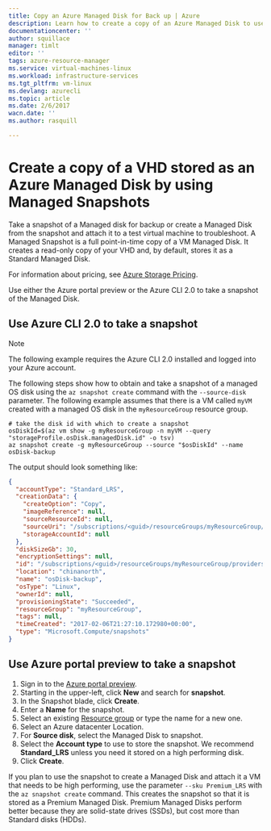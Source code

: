 ```yaml
---
title: Copy an Azure Managed Disk for Back up | Azure
description: Learn how to create a copy of an Azure Managed Disk to use for back up or troubleshooting disk issues.
documentationcenter: ''
author: squillace
manager: timlt
editor: ''
tags: azure-resource-manager
ms.service: virtual-machines-linux
ms.workload: infrastructure-services
ms.tgt_pltfrm: vm-linux
ms.devlang: azurecli
ms.topic: article
ms.date: 2/6/2017
wacn.date: ''
ms.author: rasquill

---
```

# Create a copy of a VHD stored as an Azure Managed Disk by using Managed Snapshots
Take a snapshot of a Managed disk for backup or create a Managed Disk from the snapshot and attach it to a test virtual machine to troubleshoot. A Managed Snapshot is a full point-in-time copy of a VM Managed Disk. It creates a read-only copy of your VHD and, by default, stores it as a Standard Managed Disk. 

For information about pricing, see [Azure Storage Pricing](https://www.azure.cn/pricing/details/managed-disks/). <!--Add link to topic or blog post that explains managed disks. -->

Use either the Azure portal preview or the Azure CLI 2.0 to take a snapshot of the Managed Disk.

## Use Azure CLI 2.0 to take a snapshot

> [!NOTE] 
> The following example requires the Azure CLI 2.0 installed and logged into your Azure account.

The following steps show how to obtain and take a snapshot of a managed OS disk using the `az snapshot create` command with the `--source-disk` parameter. The following example assumes that there is a VM called `myVM` created with a managed OS disk in the `myResourceGroup` resource group.

```azure-cli
# take the disk id with which to create a snapshot
osDiskId=$(az vm show -g myResourceGroup -n myVM --query "storageProfile.osDisk.managedDisk.id" -o tsv)
az snapshot create -g myResourceGroup --source "$osDiskId" --name osDisk-backup
```

The output should look something like:

```json
{
  "accountType": "Standard_LRS",
  "creationData": {
    "createOption": "Copy",
    "imageReference": null,
    "sourceResourceId": null,
    "sourceUri": "/subscriptions/<guid>/resourceGroups/myResourceGroup/providers/Microsoft.Compute/disks/osdisk_6NexYgkFQU",
    "storageAccountId": null
  },
  "diskSizeGb": 30,
  "encryptionSettings": null,
  "id": "/subscriptions/<guid>/resourceGroups/myResourceGroup/providers/Microsoft.Compute/snapshots/osDisk-backup",
  "location": "chinanorth",
  "name": "osDisk-backup",
  "osType": "Linux",
  "ownerId": null,
  "provisioningState": "Succeeded",
  "resourceGroup": "myResourceGroup",
  "tags": null,
  "timeCreated": "2017-02-06T21:27:10.172980+00:00",
  "type": "Microsoft.Compute/snapshots"
}
```

## Use Azure portal preview to take a snapshot 

1. Sign in to the [Azure portal preview](https://portal.azure.cn).
2. Starting in the upper-left, click **New** and search for **snapshot**.
3. In the Snapshot blade, click **Create**.
4. Enter a **Name** for the snapshot.
5. Select an existing [Resource group](../../azure-resource-manager/resource-group-overview.md#resource-groups) or type the name for a new one. 
6. Select an Azure datacenter Location.  
7. For **Source disk**, select the Managed Disk to snapshot.
8. Select the **Account type** to use to store the snapshot. We recommend **Standard_LRS** unless you need it stored on a high performing disk.
9. Click **Create**.

If you plan to use the snapshot to create a Managed Disk and attach it a VM that needs to be high performing, use the parameter `--sku Premium_LRS` with the `az snapshot create` command. This creates the snapshot so that it is stored as a Premium Managed Disk. Premium Managed Disks perform better because they are solid-state drives (SSDs), but cost more than Standard disks (HDDs).